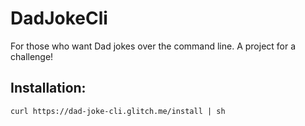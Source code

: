 # DadJokeCli
For those who want Dad jokes over the command line. A project for a challenge!

## Installation:

`curl https://dad-joke-cli.glitch.me/install | sh`
